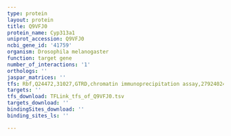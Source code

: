 ```yaml
---
type: protein
layout: protein
title: Q9VFJ0
protein_name: Cyp313a1
uniprot_accession: Q9VFJ0
ncbi_gene_id: '41759'
organism: Drosophila melanogaster
function: target gene
number_of_interactions: '1'
orthologs: ''
jaspar_matrices: ''
tfs: Rbf,Q24472,31027,GTRD,chromatin immunoprecipitation assay,27924024%5Buid%5D,No
targets: ''
tfs_download: TFLink_tfs_of_Q9VFJ0.tsv
targets_download: ''
bindingSites_download: ''
binding_sites_ls: ''

---
```

